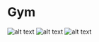 # Gym
![alt text](https://i.ibb.co/wgqVn3G/1.png)
![alt text](https://i.ibb.co/Kmd32F8/2.png)
![alt text](https://i.ibb.co/zJm9L4H/3.png)